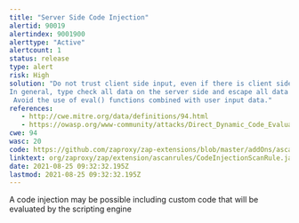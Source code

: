 ```yaml
---
title: "Server Side Code Injection"
alertid: 90019
alertindex: 9001900
alerttype: "Active"
alertcount: 1
status: release
type: alert
risk: High
solution: "Do not trust client side input, even if there is client side validation in place.
In general, type check all data on the server side and escape all data received from the client.
 Avoid the use of eval() functions combined with user input data."
references:
   - http://cwe.mitre.org/data/definitions/94.html
   - https://owasp.org/www-community/attacks/Direct_Dynamic_Code_Evaluation_Eval%20Injection
cwe: 94
wasc: 20
code: https://github.com/zaproxy/zap-extensions/blob/master/addOns/ascanrules/src/main/java/org/zaproxy/zap/extension/ascanrules/CodeInjectionScanRule.java
linktext: org/zaproxy/zap/extension/ascanrules/CodeInjectionScanRule.java
date: 2021-08-25 09:32:32.195Z
lastmod: 2021-08-25 09:32:32.195Z
---
```

A code injection may be possible including custom code that will be evaluated by the scripting engine
